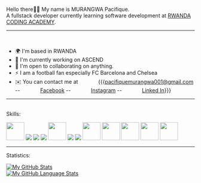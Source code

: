 Hello there👋👋  My name is MURANGWA Pacifique.<br>
A fullstack developer currently learning software development at <a href="https://www.rca.ac.rw">RWANDA CODING ACADEMY</a>.
<hr>
<br>
<ul>
  <li>🌍  I'm based in RWANDA</li>
  <li>🚀  I'm currently working on ASCEND</li>
  <li>🤝  I'm open to collaborating on anything.</li>
  <li>⚡  I am a football fan especially FC Barcelona and Chelsea</li>
  <li>✉️  You can contact me at   <span style="margin-left:50px;">  {{{<a href="https://www.gmail.com">pacifiquemurangwa001@gmail.com</a> -- <a href="https://www.facebook.com/manzi.lionel.568" style="margin-left: 50px;">Facebook</a> -- <a href="https://www.instagram.com/pacifique__m/" style="margin-left: 50px;">Instagram</a> -- <a href="https://www.linkedin.com/search/results/all/?keywords=pacifique-murangwa&origin=GLOBAL_SEARCH_HEADER&sid=RIn" style="margin-left: 50px;">Linked In</a>}}}</span></li>
</ul>
<hr>
<br>
Skills: 
<p>
  <a href="https://www.php.net/docs.php"><img src="https://cdn-icons-png.flaticon.com/512/5968/5968332.png" width="48px" height="48px"/></a>
  <a href="https://devdocs.io/c/"><img src="https://img.icons8.com/color/48/000000/c-programming.png"/></a>
  <a href="https://developer.mozilla.org/en-US/docs/Web/JavaScript"><img src="https://img.icons8.com/color/48/000000/javascript--v1.png"/></a>
  <a href="https://developer.mozilla.org/en-US/docs/Web/HTML"><img src="https://img.icons8.com/color/48/000000/html-5--v1.png"/></a>
  <a href="https://developer.mozilla.org/en-US/docs/Web/CSS"><img src="https://cdn-icons-png.flaticon.com/512/732/732190.png" width="48px" height="48px"/></a>
  <a href="https://getbootstrap.com/docs/5.1/getting-started/introduction/"><img src="https://img.icons8.com/color/48/000000/bootstrap.png"/></a>
  <a href="https://reactjs.org/docs/getting-started.html"><img src="https://img.icons8.com/color/48/000000/react-native.png"/></a>
  <a href="https://https://www.mongodb.com/atlas"><img src="https://res.cloudinary.com/crunchbase-production/image/upload/c_lpad,f_auto,q_auto:eco,dpr_1/erkxwhl1gd48xfhe2yld" width="48px" height="48px"/></a>
  <a href="https://dev.mysql.com/doc/"><img src="https://cdn-icons-png.flaticon.com/512/5968/5968313.png" width="48px" height="48px"/></a>
  <a href="https://nodejs.org/en/docs/"><img src="https://w7.pngwing.com/pngs/1006/374/png-transparent-web-development-node-js-socket-io-javascript-network-socket-modernization-miscellaneous-logo-web-application-thumbnail.png" width="48px" height="48px"/></a>
   <a href="https://wwww.expressjs.com"><img src="https://www.mementotech.in/assets/images/icons/express.png" width="48px" height="48px"/></a>
   <a href="https://wwww.socket.io"><img src="https://iconape.com/wp-content/files/hl/371476/svg/371476.svg" width="48px" height="48px"/></a>
</p>
<hr>
Statistics:
<br>

[![My GitHub Stats](https://github-readme-stats.vercel.app/api/?username=paccy001&count_private=true&theme=tokyonight&showicons=true)]()
<br>
[![My GitHub Language Stats](https://github-readme-stats.vercel.app/api/top-langs/?username=paccy001&langs_count=5&theme=tokyonight)]()

